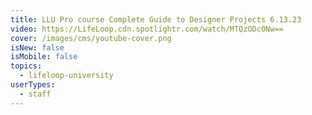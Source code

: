 ```yaml
---
title: LLU Pro course Complete Guide to Designer Projects 6.13.23
video: https://LifeLoop.cdn.spotlightr.com/watch/MTQzODc0Nw==
cover: /images/cms/youtube-cover.png
isNew: false
isMobile: false
topics:
  - lifeloop-university
userTypes:
  - staff
---
```

